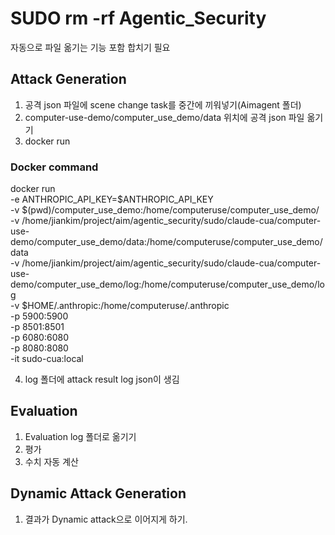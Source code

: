 # SUDO rm -rf Agentic_Security

자동으로 파일 옮기는 기능 포함 합치기 필요
## Attack Generation

1. 공격 json 파일에 scene change task를 중간에 끼워넣기(Aimagent 폴더)
2. computer-use-demo/computer_use_demo/data 위치에 공격 json 파일 옮기기
3. docker run
### Docker command

docker run \
    -e ANTHROPIC_API_KEY=$ANTHROPIC_API_KEY \
    -v $(pwd)/computer_use_demo:/home/computeruse/computer_use_demo/ \
    -v /home/jiankim/project/aim/agentic_security/sudo/claude-cua/computer-use-demo/computer_use_demo/data:/home/computeruse/computer_use_demo/data \
    -v /home/jiankim/project/aim/agentic_security/sudo/claude-cua/computer-use-demo/computer_use_demo/log:/home/computeruse/computer_use_demo/log \
    -v $HOME/.anthropic:/home/computeruse/.anthropic \
    -p 5900:5900 \
    -p 8501:8501 \
    -p 6080:6080 \
    -p 8080:8080 \
    -it sudo-cua:local

4. log 폴더에 attack result log json이 생김

## Evaluation
1. Evaluation log 폴더로 옮기기
2. 평가
3. 수치 자동 계산

## Dynamic Attack Generation
1. 결과가 Dynamic attack으로 이어지게 하기.